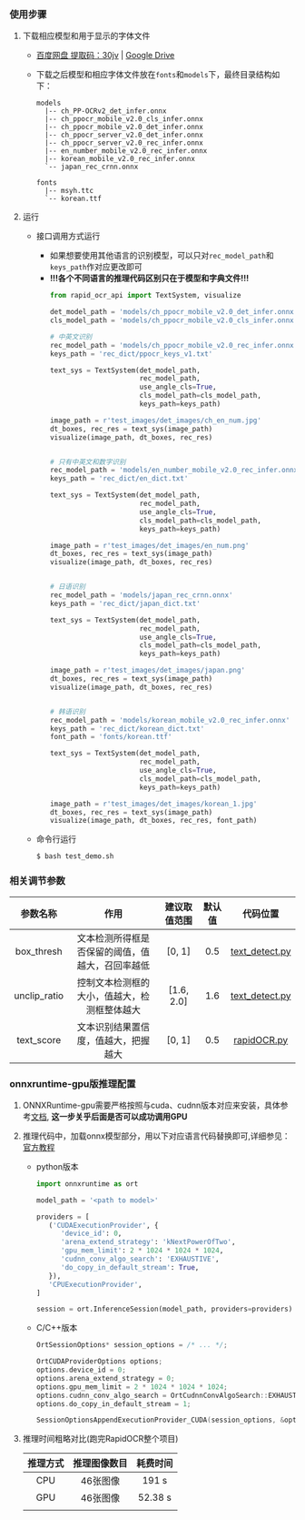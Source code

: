### 使用步骤
1. 下载相应模型和用于显示的字体文件
   - [百度网盘 提取码：30jv](https://pan.baidu.com/s/1qkqWK4wRdMjqGGbzR-FyWg) | [Google Drive](https://drive.google.com/drive/folders/1x_a9KpCo_1blxH1xFOfgKVkw1HYRVywY?usp=sharing)

   - 下载之后模型和相应字体文件放在`fonts`和`models`下，最终目录结构如下：
       ```text
       models
         |-- ch_PP-OCRv2_det_infer.onnx
         |-- ch_ppocr_mobile_v2.0_cls_infer.onnx
         |-- ch_ppocr_mobile_v2.0_det_infer.onnx
         |-- ch_ppocr_server_v2.0_det_infer.onnx
         |-- ch_ppocr_server_v2.0_rec_infer.onnx
         |-- en_number_mobile_v2.0_rec_infer.onnx
         |-- korean_mobile_v2.0_rec_infer.onnx
         `-- japan_rec_crnn.onnx

       fonts
         |-- msyh.ttc
         `-- korean.ttf
       ```

2. 运行
   - 接口调用方式运行
     - 如果想要使用其他语言的识别模型，可以只对`rec_model_path`和`keys_path`作对应更改即可
     - **!!!各个不同语言的推理代码区别只在于模型和字典文件!!!**
        ```python
        from rapid_ocr_api import TextSystem, visualize

        det_model_path = 'models/ch_ppocr_mobile_v2.0_det_infer.onnx'
        cls_model_path = 'models/ch_ppocr_mobile_v2.0_cls_infer.onnx'

        # 中英文识别
        rec_model_path = 'models/ch_ppocr_mobile_v2.0_rec_infer.onnx'
        keys_path = 'rec_dict/ppocr_keys_v1.txt'

        text_sys = TextSystem(det_model_path,
                              rec_model_path,
                              use_angle_cls=True,
                              cls_model_path=cls_model_path,
                              keys_path=keys_path)

        image_path = r'test_images/det_images/ch_en_num.jpg'
        dt_boxes, rec_res = text_sys(image_path)
        visualize(image_path, dt_boxes, rec_res)


        # 只有中英文和数字识别
        rec_model_path = 'models/en_number_mobile_v2.0_rec_infer.onnx'
        keys_path = 'rec_dict/en_dict.txt'

        text_sys = TextSystem(det_model_path,
                              rec_model_path,
                              use_angle_cls=True,
                              cls_model_path=cls_model_path,
                              keys_path=keys_path)

        image_path = r'test_images/det_images/en_num.png'
        dt_boxes, rec_res = text_sys(image_path)
        visualize(image_path, dt_boxes, rec_res)


        # 日语识别
        rec_model_path = 'models/japan_rec_crnn.onnx'
        keys_path = 'rec_dict/japan_dict.txt'

        text_sys = TextSystem(det_model_path,
                              rec_model_path,
                              use_angle_cls=True,
                              cls_model_path=cls_model_path,
                              keys_path=keys_path)

        image_path = r'test_images/det_images/japan.png'
        dt_boxes, rec_res = text_sys(image_path)
        visualize(image_path, dt_boxes, rec_res)


        # 韩语识别
        rec_model_path = 'models/korean_mobile_v2.0_rec_infer.onnx'
        keys_path = 'rec_dict/korean_dict.txt'
        font_path = 'fonts/korean.ttf'

        text_sys = TextSystem(det_model_path,
                              rec_model_path,
                              use_angle_cls=True,
                              cls_model_path=cls_model_path,
                              keys_path=keys_path)

        image_path = r'test_images/det_images/korean_1.jpg'
        dt_boxes, rec_res = text_sys(image_path)
        visualize(image_path, dt_boxes, rec_res, font_path)
        ```

    - 命令行运行
        ```shell
        $ bash test_demo.sh
        ```

### 相关调节参数
|参数名称|作用|建议取值范围|默认值|代码位置|
|:---:|:---:|:---:|:---:|:---:|
|box_thresh|文本检测所得框是否保留的阈值，值越大，召回率越低|[0, 1]|0.5|[text_detect.py](https://github.com/RapidAI/RapidOCR/blob/6aa79aa390c9c9e8f41df0f0c35f3dca97e6dc93/python/ch_ppocr_mobile_v2_det/text_detect.py?_pjax=%23js-repo-pjax-container%2C%20div%5Bitemtype%3D%22http%3A%2F%2Fschema.org%2FSoftwareSourceCode%22%5D%20main%2C%20%5Bdata-pjax-container%5D#L55)|
|unclip_ratio|控制文本检测框的大小，值越大，检测框整体越大|[1.6, 2.0]|1.6|[text_detect.py](https://github.com/RapidAI/RapidOCR/blob/6aa79aa390c9c9e8f41df0f0c35f3dca97e6dc93/python/ch_ppocr_mobile_v2_det/text_detect.py?_pjax=%23js-repo-pjax-container%2C%20div%5Bitemtype%3D%22http%3A%2F%2Fschema.org%2FSoftwareSourceCode%22%5D%20main%2C%20%5Bdata-pjax-container%5D#L57)|
|text_score|文本识别结果置信度，值越大，把握越大|[0, 1]|0.5|[rapidOCR.py](https://github.com/RapidAI/RapidOCR/blob/6aa79aa390c9c9e8f41df0f0c35f3dca97e6dc93/python/rapidOCR.py?_pjax=%23js-repo-pjax-container%2C%20div%5Bitemtype%3D%22http%3A%2F%2Fschema.org%2FSoftwareSourceCode%22%5D%20main%2C%20%5Bdata-pjax-container%5D#L270)|


### onnxruntime-gpu版推理配置

1. ONNXRuntime-gpu需要严格按照与cuda、cudnn版本对应来安装，具体参考[文档](https://onnxruntime.ai/docs/execution-providers/CUDA-ExecutionProvider.html#requirements), **这一步关乎后面是否可以成功调用GPU**
2. 推理代码中，加载onnx模型部分，用以下对应语言代码替换即可,详细参见：[官方教程](https://onnxruntime.ai/docs/execution-providers/CUDA-ExecutionProvider.html)
   - python版本
      ```python
      import onnxruntime as ort

      model_path = '<path to model>'

      providers = [
         ('CUDAExecutionProvider', {
            'device_id': 0,
            'arena_extend_strategy': 'kNextPowerOfTwo',
            'gpu_mem_limit': 2 * 1024 * 1024 * 1024,
            'cudnn_conv_algo_search': 'EXHAUSTIVE',
            'do_copy_in_default_stream': True,
         }),
         'CPUExecutionProvider',
      ]

      session = ort.InferenceSession(model_path, providers=providers)
      ```
   - C/C++版本
      ```c++
      OrtSessionOptions* session_options = /* ... */;

      OrtCUDAProviderOptions options;
      options.device_id = 0;
      options.arena_extend_strategy = 0;
      options.gpu_mem_limit = 2 * 1024 * 1024 * 1024;
      options.cudnn_conv_algo_search = OrtCudnnConvAlgoSearch::EXHAUSTIVE;
      options.do_copy_in_default_stream = 1;

      SessionOptionsAppendExecutionProvider_CUDA(session_options, &options);
      ```
3. 推理时间粗略对比(跑完RapidOCR整个项目)

   |推理方式|推理图像数目|耗费时间|
   |:---:|:---:|:---:|
   |CPU|46张图像|191 s|
   |GPU|46张图像|52.38 s|
   ||||